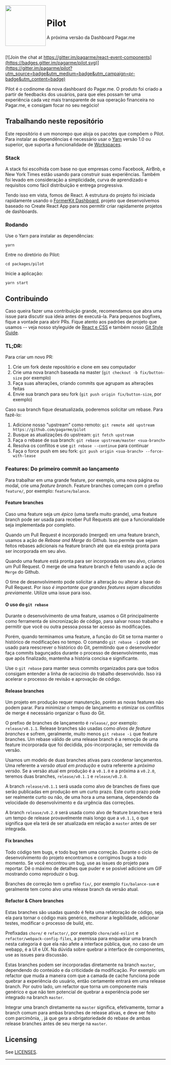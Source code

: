 <img src="https://avatars1.githubusercontent.com/u/3846050?v=4&s=200" width="127px" height="127px" align="left"/>

# Pilot

A próxima versão da Dashboard Pagar.me

<br>

[![Join the chat at https://gitter.im/pagarme/react-event-components](https://badges.gitter.im/pagarme/pilot.svg)](https://gitter.im/pagarme/pilot?utm_source=badge&utm_medium=badge&utm_campaign=pr-badge&utm_content=badge)
<br>


Pilot é o codinome da nova dashboard do Pagar.me. O produto foi criado
a partir de feedbacks dos usuários, para que eles possam ter uma
experiência cada vez mais transparente de sua operação financeira no
Pagar.me, e consigam focar no seu negócio!

## Trabalhando neste repositório

Este repositório é um monorepo que aloja os pacotes que compõem o Pilot.
Para instalar as dependências é necessário usar o
[Yarn](https://yarnpkg.com/en) versão 1.0 ou superior, que suporta a
funcionalidade de [Workspaces](https://yarnpkg.com/lang/en/docs/workspaces/).

### Stack

A stack foi escolhida com base no que empresas como Facebook, AirBnb,
e New York Times estão usando para construir suas experiências. Também foi
levado em consideração a simplicidade, curva de aprendizado e requisitos
como fácil distribuição e entrega progressiva.

Tendo isso em vista, fomos de React. A estrutura do projeto foi iniciada
rapidamente usando o [FormerKit Dashboard](https://github.com/pagarme/react-scripts-former-kit-dashboard),
projeto que desenvolvemos baseado no Create React App para nos permitir
criar rapidamente projetos de dashboards.

### Rodando

Use o Yarn para instalar as dependências:

```
yarn
```

Entre no diretório do Pilot:

```
cd packages/pilot
```

Inicie a aplicação:

```
yarn start
```

## Contribuindo

Caso queira fazer uma contribuição grande, recomendamos que abra uma
issue para discutir sua ideia antes de executá-la. Para pequenos bugfixes, fique a vontade para abrir PRs. Fique atento aos padrões de projeto que
usamos -- veja nosso styleguide de [React e CSS][react-styleguide] e
também nosso [Git Style Guide][git-styleguide].

### TL;DR:

Para criar um novo PR:

1. Crie um fork deste repositório e clone em seu computador
1. Crie uma nova branch baseada na master (`git checkout -b fix/button-size` por exemplo)
1. Faça suas alterações, criando commits que agrupam as alterações feitas
1. Envie sua branch para seu fork (`git push origin fix/button-size`, por exemplo)

Caso sua branch fique desatualizada, poderemos solicitar um rebase.
Para fazê-lo:

1. Adicione nosso "upstream" como remoto: `git remote add upstream https://github.com/pagarme/pilot`
1. Busque as atualizações do upstream: `git fetch upstream`
1. Faça o rebase de sua branch: `git rebase upstream/master <sua-branch>`
1. Resolva os conflitos e use `git rebase --continue` para continuar
1. Faça o force push em seu fork: `git push origin <sua-branch> --force-with-lease`

### Features: Do primeiro commit ao lançamento

Para trabalhar em uma grande feature, por exemplo, uma nova página
ou modal, crie uma *feature branch*. Feature branches começam com o prefixo
`feature/`, por exemplo: `feature/balance`.

#### Feature branches

Caso uma feature seja um _épico_ (uma tarefa muito grande), uma feature
branch pode ser usada para receber Pull Requests até que a funcionalidade
seja implementada por completo.

Quando um Pull Request é incorporado (merged) em uma feature branch,
usamos a ação de _Rebase and Merge_ do Github. Isso permite que sejam
feitos rebases adicionais na feature branch até que ela esteja pronta
para ser incorporada em seu alvo.

Quando uma feature está pronta para ser incorporada em seu alvo, criamos
um Pull Request. O merge de uma feature branch é feito usando a ação de
`Merge` do Github.

O time de desenvolvimento pode solicitar a alteração ou alterar a base do
Pull Request. Por isso _é importante que grandes features sejam discutidas
previamente_. Utilize uma issue para isso.

#### O uso do `git rebase`

Durante o desenvolvimento de uma feature, usamos o Git principalmente como
ferramenta de sincronização de código, para salvar nosso trabalho e permitir
que você ou outra pessoa possa ter acesso às modificações.

Porém, quando terminamos uma feature, a função do Git se torna manter o
histórico de modificações no tempo. O comando `git rebase -i` pode ser
usado para reescrever o histórico do Git, permitindo que o desenvolvedor
faça commits bagunçados durante o processo de desenvolvimento, mas que
após finalizado, mantenha a história concisa e significante.

Use o `git rebase` para manter seus commits organizados para que todos
consigam entender a linha de raciocínio do trabalho desenvolvido. Isso
irá acelerar o processo de revisão e aprovação de código.

#### Release branches

Um projeto em produção requer manutenção, porém as novas features não podem
parar. Para minimizar o tempo de lançamento e otimizar os conflitos de
merge é necessário organizar o fluxo do Git.

O prefixo de branches de lançamento é `release/`, por exemplo:
`release/v0.1.1`. Release branches são usadas como _alvos de feature
branches_ e sofrem, geralmente, muito menos `git rebase -i` que feature
branches. Um rebase válido de uma release branch é a remoção de uma
feature incorporada que foi decidida, pós-incorporação, ser removida da
versão.

Usamos um modelo de duas branches ativas para coordenar lançamentos. Uma
referente a _versão atual em produção_ e outra referente a _próxima versão_.
Se a versão atual em produção é a `v0.1.0` e a próxima a `v0.2.0`, teremos
duas branches, `release/v0.1.1` e `release/v0.2.0`.

A branch `release/v0.1.1` será usada como alvo de branches de fixes que
serão publicadas em produção em um curto prazo. Este curto prazo pode ser
realmente curto ou não, de uma hora a uma semana, dependendo da velocidade
do desenvolvimento e da urgência das correções.

A branch `release/v0.2.0` será usada como alvo de feature branches e
terá um tempo de release provavelmente mais longo que a `v0.1.1`, o que
significa que ela terá de ser atualizada em relação a `master` antes de
ser integrada.

#### Fix branches

Todo código tem bugs, e todo bug tem uma correção. Durante o ciclo de
desenvolvimento do projeto encontramos e corrigimos bugs a todo momento.
Se você encontrou um bug, use as issues do projeto para reportar. Dê o máximo
de detalhes que puder e se posível adicione um GIF mostrando como reproduzir o bug.

Branches de correção tem o prefixo `fix/`, por exemplo `fix/balance-sum`
e geralmente tem como alvo uma release branch da versão atual.

#### Refactor & Chore branches

Estas branches são usadas quando é feita uma refatoração de código,
seja ela para tornar o código mais genérico, melhorar a legibilidade,
adicionar testes, modificar o processo de build, etc.

Prefixadas `chore/` e `refactor/`, por exemplo `chore/add-eslint` e
`refactor/webpack-config-files`, a premissa para enquadrar uma branch
nesta categoria é que ela não afete a interface pública, que, no caso de
um webapp, é a UI e UX. Na dúvida sobre quebrar a interface de componentes,
use as issues para discussão.

Estas branches podem ser incorporadas diretamente na branch `master`,
dependendo do conteúdo e da criticidade da modificação. Por exemplo: um
refactor que muda a maneira com que a camada de cache funciona pode quebrar
a experiência do usuário, então certamente entrará em uma release branch.
Por outro lado, um refactor que torna um componente mais genérico e que não
tem potencial de quebrar a experiência pode ser integrado na branch `master`.

Integrar uma branch diretamente na `master` significa, efetivamente,
tornar a branch comum para ambas branches de release ativas, e deve ser feito com
parcimônia, , já que gera a obrigatoriedade do rebase de ambas release branches
antes de seu merge na `master`.

## Licensing

See [LICENSES](LICENSES.md).

---

[milestones]: https://github.com/pagarme/pilot/milestones
[dashboard-pagarme]: https://dashboard.pagar.me
[react-styleguide]: https://github.com/pagarme/react-style-guide
[git-styleguide]: https://github.com/pagarme/git-style-guide
[storybook]: https://github.com/storybooks/storybook
